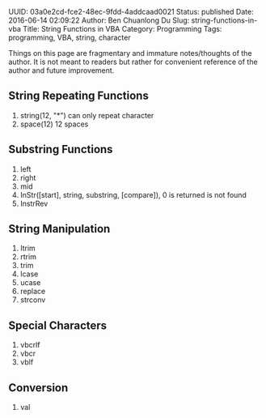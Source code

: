 UUID: 03a0e2cd-fce2-48ec-9fdd-4addcaad0021
Status: published
Date: 2016-06-14 02:09:22
Author: Ben Chuanlong Du
Slug: string-functions-in-vba
Title: String Functions in VBA
Category: Programming
Tags: programming, VBA, string, character

Things on this page are 
fragmentary and immature notes/thoughts of the author.
It is not meant to readers 
but rather for convenient reference of the author and future improvement.



## String Repeating Functions

1. string(12, "*") can only repeat character
2. space(12) 12 spaces
## Substring Functions
1. left
2. right
3. mid
4. InStr([start], string, substring, [compare]), 0 is returned is not found
5. InstrRev

## String Manipulation
1. ltrim
2. rtrim
3. trim
4. lcase
5. ucase
6. replace
7. strconv

## Special Characters

1. vbcrlf
2. vbcr
3. vblf

## Conversion
1. val


